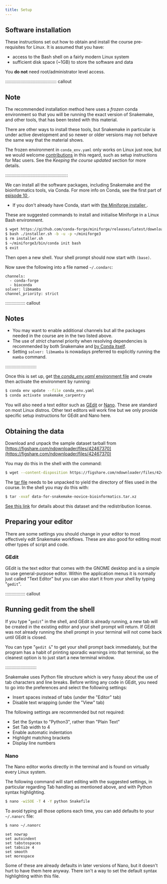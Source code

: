 ```yaml
---
title: Setup
---
```


## Software installation

These instructions set out how to obtain and install the course pre-requisites for Linux. It is
assumed that you have:

- access to the Bash shell on a fairly modern Linux system
- sufficient disk space (~1GB) to store the software and data

You **do not** need root/administrator level access.

:::::::::::::::::::::::::::::::::::::::::  callout

## Note

The recommended installation method here uses a *frozen* conda environment so that you will be
running the exact version of Snakemake, and other tools, that has been tested with this material.

There are other ways to install these tools, but Snakemake in particular is under active
development and so newer or older versions may not behave the same way that the material shows.

The frozen environment in `conda_env.yaml` only works on Linux just now, but we would welcome
[contributions](https://github.com/carpentries-incubator/snakemake-novice-bioinformatics/blob/gh-pages/CONTRIBUTING.md)
in this regard, such as setup instructions for Mac users. See the *Keeping the course updated*
section for more details.

::::::::::::::::::::::::::::::::::::::::::::::::::

We can install all the software packages, including Snakemake and the bioinformatics tools, via
Conda. For more info on Conda, see the first part of [episode 10
](episodes/10-conda_integration.md).

- If you don't already have Conda, start with [the Miniforge installer
  ](https://github.com/conda-forge/miniforge).

These are suggested commands to install and initialise Miniforge in a Linux Bash environment.

```bash
$ wget https://github.com/conda-forge/miniforge/releases/latest/download/Miniforge3-Linux-x86_64.sh -O installer.sh
$ bash ./installer.sh -b -u -p ~/miniforge3
$ rm installer.sh
$ ~/miniforge3/bin/conda init bash
$ exit
```

Then open a new shell. Your shell prompt should now start with `(base)`.

Now save the following into a file named `~/.condarc`:

```source
channels:
  - conda-forge
  - bioconda
solver: libmamba
channel_priority: strict
```

:::::::::::::::: callout

## Notes

- You may want to enable additional channels but all the packages needed in the course are in
  the two listed above.
- The use of *strict* channel priority when resolving dependencies is
  recommended by both Snakemake and [by Conda itself](
  https://conda.io/projects/conda/en/latest/user-guide/tasks/manage-channels.html#strict).
- Setting `solver: libmamba` is nowadays preferred to explicitly running the `mamba` command.

:::::::::::::::::::::::::

Once this is set up, get [the *conda\_env.yaml* environment file](files/conda_env.yaml) and
create then activate the environment by running:

```bash
$ conda env update --file conda_env.yaml
$ conda activate snakemake_carpentry
```

You will also need a text editor such as [GEdit](https://help.gnome.org/users/gedit/stable/)
or [Nano](https://www.nano-editor.org/). These are standard on most Linux distros. Other text
editors will work fine but we only provide specific setup instructions for GEdit and Nano here.

## Obtaining the data

Download and unpack the sample dataset tarball from
[https://figshare.com/ndownloader/files/42467370](https://figshare.com/ndownloader/files/42467370)

You may do this in the shell with the command:

```bash
$ wget --content-disposition https://figshare.com/ndownloader/files/42467370
```

The [tar file](https://www.gnu.org/software/tar/manual/html_node/Tutorial.html)
needs to be unpacked to yield the directory of files used in the course. In the shell you may
do this with:

```bash
$ tar -xvaf data-for-snakemake-novice-bioinformatics.tar.xz
```

[See this link](https://figshare.com/articles/dataset/data-for-snakemake-novice-bioinformatics_tar_xz/19733338/1)
for details about this dataset and the redistribution license.

## Preparing your editor

There are some settings you should change in your editor to most effectively edit Snakemake
workflows. These are also good for editing most other types of script and code.

### GEdit

GEdit is the text editor that comes with the GNOME desktop and is a simple to use general-purpose
editor. Within the application menus it is normally just called "Text Editor" but you can also
start it from your shell by typing "`gedit`".

:::::::::::::::: callout

## Running gedit from the shell

If you type "`gedit`" in the shell, and GEdit is already running, a new tab will be created
in the existing editor and your shell prompt will return. If GEdit was not already running the
shell prompt in your terminal will not come back until GEdit is closed.

You can type "`gedit &`" to
get your shell prompt back immediately, but the program has a habit of printing sporadic warnings
into that terminal, so the cleanest option is to just start a new terminal window.

:::::::::::::::::::::::::

Snakemake uses Python file structure which is very fussy about the use of tab characters and line
breaks. Before writing any code in GEdit, you need to go into the preferences and select the
following settings:

- Insert spaces instead of tabs (under the "Editor" tab)
- Disable text wrapping (under the "View" tab)

The following settings are recommended but not required:

- Set the Syntax to "Python3", rather than "Plain Text"
- Set Tab width to 4
- Enable automatic indentation
- Highlight matching brackets
- Display line numbers

### Nano

The Nano editor works directly in the terminal and is found on virtually every Linux system.

The following command will start editing with the suggested settings, in particular regarding Tab
handling as mentioned above, and with Python syntax highlighting.

```bash
$ nano -wiSOE -T 4 -Y python Snakefile
```

To avoid typing all those options each time, you can add defaults to your `~/.nanorc` file:

```bash
$ nano ~/.nanorc
```

```source
set nowrap
set autoindent
set tabstospaces
set tabsize 4
set smooth
set morespace
```

Some of these are already defaults in later versions of Nano, but it doesn't hurt to have them
here anyway. There isn't a way to set the default syntax highlighting within this file.

